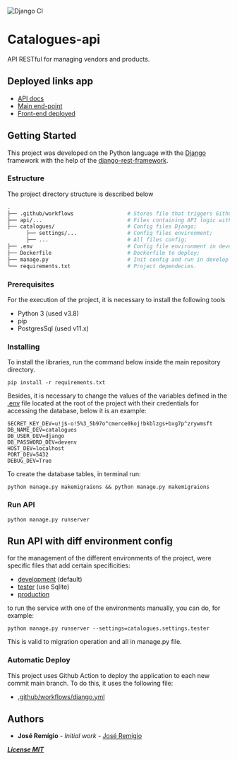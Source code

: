 ![Django CI](https://github.com/joserafael97/catalogues-api/workflows/Django%20CI/badge.svg?branch=master)
# Catalogues-api
API RESTful for managing vendors and products.

## Deployed links app

* [API docs](https://catalogues-api.herokuapp.com)
* [Main end-point](https://catalogues-api.herokuapp.com/api/vendors)
* [Front-end deployed](https://catalogues-ui.herokuapp.com)

## Getting Started
This project was developed on the Python language with the [Django](https://github.com/django) framework with the help of the [django-rest-framework](https://www.django-rest-framework.org/).


### Estructure
The project directory structure is described below

```bash
.
├── .github/workflows                 # Stores file that triggers Github Action;
├── api/...                           # Files containing API logic with routes to access vendors;
├── catalogues/                       # Config files Django;
      ├── settings/...                # Config files environment;
      ├── ...                         # All files config;
├── .env                              # Config file environment in develop mode;
├── Dockerfile                        # Dockerfile to deploy;
├── manage.py                         # Init config and run in develop mode;
└── requirements.txt                  # Project dependecies.
```

### Prerequisites
For the execution of the project, it is necessary to install the following tools

* Python 3 (used v3.8)
* pip
* PostgresSql (used v11.x)

### Installing
To install the libraries, run the command below inside the main repository directory.

```
pip install -r requirements.txt
```

Besides, it is necessary to change the values of the variables defined in the [.env](https://github.com/joserafael97/catalogues-api/blob/master/.env) file located at the root of the project with their credentials for accessing the database, below it is an example:

```
SECRET_KEY_DEV=u!j$-o!5%3_5b97o^cmerce0koj!bkblzgs+bxg7p^zrywmsft
DB_NAME_DEV=catalogues
DB_USER_DEV=django
DB_PASSWORD_DEV=devenv
HOST_DEV=localhost
PORT_DEV=5432
DEBUG_DEV=True
```

To create the database tables, in terminal run:

```
python manage.py makemigraions && python manage.py makemigraions 
```

### Run API

```
python manage.py runserver
```

## Run API with diff environment config
for the management of the different environments of the project, were specific files that add certain specificities:

* [development](https://github.com/joserafael97/catalogues-api/blob/master/catalogues/settings/development.py) (default)
* [tester](https://github.com/joserafael97/catalogues-api/blob/master/catalogues/settings/tester.py) (use Sqlite)
* [production](https://github.com/joserafael97/catalogues-api/blob/master/catalogues/settings/production.py)

to run the service with one of the environments manually, you can do, for example:

```
python manage.py runserver --settings=catalogues.settings.tester 
```

This is valid to migration operation and all in manage.py file.


### Automatic Deploy
This project uses Github Action to deploy the application to each new commit main branch. To do this, it uses the following file:

* [.github/workflows/django.yml](https://github.com/joserafael97/catalogues-api/blob/master/.github/workflows/django.yml)


## Authors

* **José Remígio** - *Initial work* - [José Remígio](https://github.com/joserafael97)

[***License MIT***](https://github.com/joserafael97/auditor-crawler/blob/master/LICENSE)

